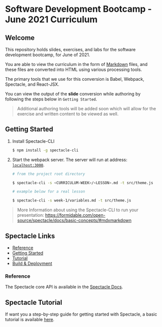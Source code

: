 # Software Development Bootcamp -  June 2021 Curriculum

## Welcome

This repository holds slides, exercises, and labs for the  software development bootcamp, for June of 2021.

You are able to view the curriculum in the form of [Markdown](https://commonmark.org/) files, and these files are converted into HTML using various processing tools.

The primary tools that we use for this conversion is Babel, Webpack, Spectacle, and React-JSX.

You can view the output of the **slide** conversion while authoring by following the steps below in `Getting Started`.

> Additional authoring tools will be added soon which will allow for the exercise and written content to be viewed as well.

## Getting Started

1. Install Spectacle-CLI

    ```sh
    $ npm install -g spectacle-cli
    ```

1. Start the webpack server. The server will run at address: [`localhost:3000`](http://localhost:8080).

    ```sh
    # from the project root directory

    $ spectacle-cli -s <CURRICULUM-WEEK>/<LESSON>.md -t src/theme.js
    ```

    ```sh
    # example below for a real lesson

    $ spectacle-cli -s week-1/variables.md -t src/theme.js
    ```

> More Information about using the Spectacle-CLI to run your presentation:
> https://formidable.com/open-source/spectacle/docs/basic-concepts/#mdxmarkdown

## Spectacle Links

- [Reference](#reference)
- [Getting Started](#getting-started)
- [Tutorial](#tutorial)
- [Build & Deployment](#build-deployment)

### Reference

The Spectacle core API is available in the [Spectacle Docs](https://github.com/FormidableLabs/spectacle/blob/main/README.md).

## Spectacle Tutorial

If want you a step-by-step guide for getting started with Spectacle, a basic tutorial is available [here](https://github.com/FormidableLabs/spectacle/blob/main/docs/tutorial.md).
